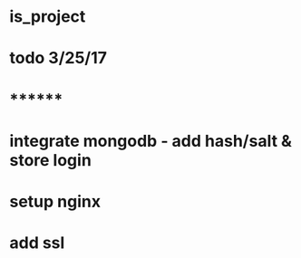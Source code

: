 # is_project
# todo 3/25/17
# ******
# integrate mongodb - add hash/salt & store login
# setup nginx
# add ssl
